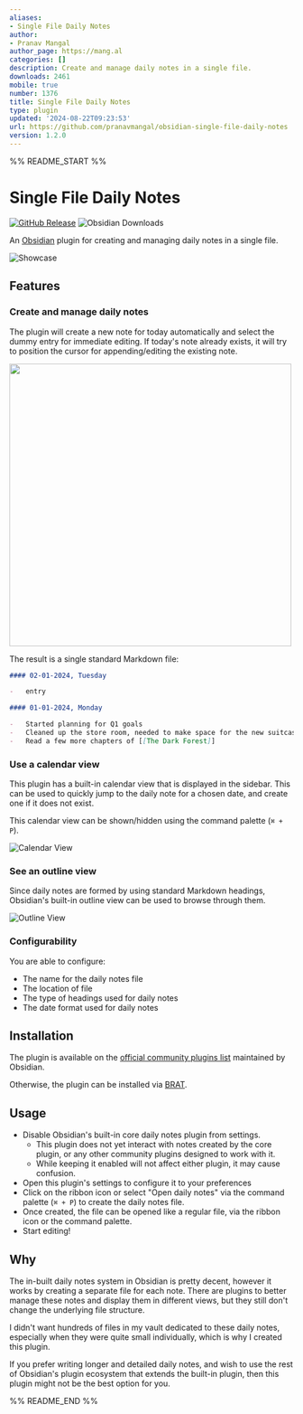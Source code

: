 ```yaml
---
aliases:
- Single File Daily Notes
author:
- Pranav Mangal
author_page: https://mang.al
categories: []
description: Create and manage daily notes in a single file.
downloads: 2461
mobile: true
number: 1376
title: Single File Daily Notes
type: plugin
updated: '2024-08-22T09:23:53'
url: https://github.com/pranavmangal/obsidian-single-file-daily-notes
version: 1.2.0
---
```


%% README_START %%

# Single File Daily Notes
[![GitHub Release](https://img.shields.io/github/v/release/pranavmangal/obsidian-single-file-daily-notes?sort=semver&style=for-the-badge&color=%2346A758)](https://github.com/pranavmangal/obsidian-single-file-daily-notes/releases/latest)
![Obsidian Downloads](https://img.shields.io/badge/dynamic/json?url=https%3A%2F%2Fraw.githubusercontent.com%2Fobsidianmd%2Fobsidian-releases%2FHEAD%2Fcommunity-plugin-stats.json&query=%24%5B'single-file-daily-notes'%5D%5B'downloads'%5D&style=for-the-badge&logo=obsidian&label=Downloads&color=%23FFBA18)

An [Obsidian](https://obsidian.md) plugin for creating and managing daily notes in a single file.

![Showcase](https://raw.githubusercontent.com/pranavmangal/obsidian-single-file-daily-notes/HEAD//images/showcase.png)

## Features

### Create and manage daily notes

The plugin will create a new note for today automatically and select the dummy entry for immediate editing. If today's note already exists, it will try to position the cursor for appending/editing the existing note.

<img src='images/editing.png' width='500'>

The result is a single standard Markdown file:

```md
#### 02-01-2024, Tuesday

-   entry

#### 01-01-2024, Monday

-   Started planning for Q1 goals
-   Cleaned up the store room, needed to make space for the new suitcase
-   Read a few more chapters of [[The Dark Forest]]
```

### Use a calendar view

This plugin has a built-in calendar view that is displayed in the sidebar. This can be used to quickly jump to the daily note for a chosen date, and create one if it does not exist.

This calendar view can be shown/hidden using the command palette (`⌘ + P`).

![Calendar View](https://raw.githubusercontent.com/pranavmangal/obsidian-single-file-daily-notes/HEAD//images/calendar-view.png)

### See an outline view

Since daily notes are formed by using standard Markdown headings, Obsidian's built-in outline view can be used to browse through them.

![Outline View](https://raw.githubusercontent.com/pranavmangal/obsidian-single-file-daily-notes/HEAD//images/outline-view.png)

### Configurability

You are able to configure:

-   The name for the daily notes file
-   The location of file
-   The type of headings used for daily notes
-   The date format used for daily notes

## Installation

The plugin is available on the [official community plugins list](https://obsidian.md/plugins?id=single-file-daily-notes) maintained by Obsidian.

Otherwise, the plugin can be installed via [BRAT](https://github.com/TfTHacker/obsidian42-brat).

## Usage

-   Disable Obsidian's built-in core daily notes plugin from settings.
    - This plugin does not yet interact with notes created by the core plugin, or any other community plugins designed to work with it.
    - While keeping it enabled will not affect either plugin, it may cause confusion.
-   Open this plugin's settings to configure it to your preferences
-   Click on the ribbon icon or select "Open daily notes" via the command palette (`⌘ + P`) to create the daily notes file.
-   Once created, the file can be opened like a regular file, via the ribbon icon or the command palette.
-   Start editing!

## Why

The in-built daily notes system in Obsidian is pretty decent, however it works by creating a separate file for each note. There are plugins to better manage these notes and display them in different views, but they still don't change the underlying file structure.

I didn't want hundreds of files in my vault dedicated to these daily notes, especially when they were quite small individually, which is why I created this plugin.

If you prefer writing longer and detailed daily notes, and wish to use the rest of Obsidian's plugin ecosystem that extends the built-in plugin, then this plugin might not be the best option for you.


%% README_END %%